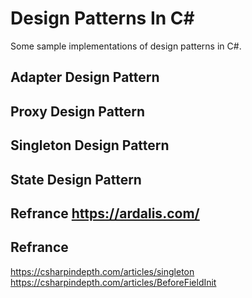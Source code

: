 # Design Patterns In C#

Some sample implementations of design patterns in C#.

## Adapter Design Pattern
## Proxy Design Pattern
## Singleton Design Pattern
## State Design Pattern
## Refrance  https://ardalis.com/
## Refrance 
https://csharpindepth.com/articles/singleton
https://csharpindepth.com/articles/BeforeFieldInit

